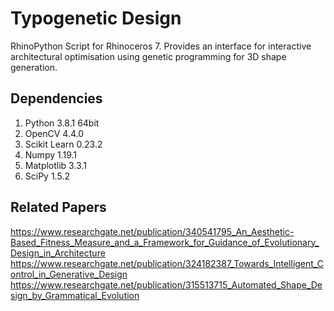 Typogenetic Design
==================

RhinoPython Script for Rhinoceros 7. Provides an interface for interactive architectural optimisation 
using genetic programming for 3D shape generation.

Dependencies
------------

1. Python 3.8.1 64bit
2. OpenCV 4.4.0
3. Scikit Learn 0.23.2
4. Numpy 1.19.1
5. Matplotlib 3.3.1
6. SciPy 1.5.2

Related Papers
--------------

https://www.researchgate.net/publication/340541795_An_Aesthetic-Based_Fitness_Measure_and_a_Framework_for_Guidance_of_Evolutionary_Design_in_Architecture
https://www.researchgate.net/publication/324182387_Towards_Intelligent_Control_in_Generative_Design
https://www.researchgate.net/publication/315513715_Automated_Shape_Design_by_Grammatical_Evolution
